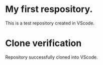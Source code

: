 # My first respository.
This is a test repository created in VScode.
# Clone verification
Repository successfully cloned into VScode.